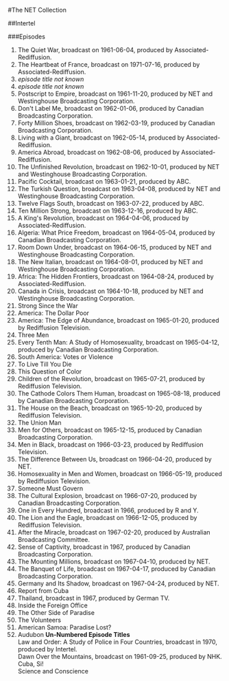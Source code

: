 #The NET Collection

##Intertel


###Episodes
1. The Quiet War, broadcast on 1961-06-04, produced by Associated-Rediffusion.
2. The Heartbeat of France, broadcast on 1971-07-16, produced by Associated-Rediffusion.
3. *episode title not known*
4. *episode title not known*
5. Postscript to Empire, broadcast on 1961-11-20, produced by NET and Westinghouse Broadcasting Corporation.
6. Don't Label Me, broadcast on 1962-01-06, produced by Canadian Broadcasting Corporation.
7. Forty Million Shoes, broadcast on 1962-03-19, produced by Canadian Broadcasting Corporation.
8. Living with a Giant, broadcast on 1962-05-14, produced by Associated-Rediffusion.
9. America Abroad, broadcast on 1962-08-06, produced by Associated-Rediffusion.
10. The Unfinished Revolution, broadcast on 1962-10-01, produced by NET and Westinghouse Broadcasting Corporation.
11. Pacific Cocktail, broadcast on 1963-01-21, produced by ABC.
12. The Turkish Question, broadcast on 1963-04-08, produced by NET and Westinghouse Broadcasting Corporation.
13. Twelve Flags South, broadcast on 1963-07-22, produced by ABC.
14. Ten Million Strong, broadcast on 1963-12-16, produced by ABC.
15. A King's Revolution, broadcast on 1964-04-06, produced by Associated-Rediffusion.
16. Algeria: What Price Freedom, broadcast on 1964-05-04, produced by Canadian Broadcasting Corporation.
17. Room Down Under, broadcast on 1964-06-15, produced by NET and Westinghouse Broadcasting Corporation.
18. The New Italian, broadcast on 1964-08-01, produced by NET and Westinghouse Broadcasting Corporation.
19. Africa: The Hidden Frontiers, broadcast on 1964-08-24, produced by Associated-Rediffusion.
20. Canada in Crisis, broadcast on 1964-10-18, produced by NET and Westinghouse Broadcasting Corporation.
21. Strong Since the War
22. America: The Dollar Poor
23. America: The Edge of Abundance, broadcast on 1965-01-20, produced by Rediffusion Television.
24. Three Men
25. Every Tenth Man: A Study of Homosexuality, broadcast on 1965-04-12, produced by Canadian Broadcasting Corporation.
26. South America: Votes or Violence
27. To Live Till You Die
28. This Question of Color
29. Children of the Revolution, broadcast on 1965-07-21, produced by Rediffusion Television.
30. The Cathode Colors Them Human, broadcast on 1965-08-18, produced by Canadian Broadcasting Corporation.
31. The House on the Beach, broadcast on 1965-10-20, produced by Rediffusion Television.
32. The Union Man
33. Men for Others, broadcast on 1965-12-15, produced by Canadian Broadcasting Corporation.
34. Men in Black, broadcast on 1966-03-23, produced by Rediffusion Television.
35. The Difference Between Us, broadcast on 1966-04-20, produced by NET.
36. Homosexuality in Men and Women, broadcast on 1966-05-19, produced by Rediffusion Television.
37. Someone Must Govern
38. The Cultural Explosion, broadcast on 1966-07-20, produced by Canadian Broadcasting Corporation.
39. One in Every Hundred, broadcast in 1966, produced by R and Y.
40. The Lion and the Eagle, broadcast on 1966-12-05, produced by Rediffusion Television.
41. After the Miracle, broadcast on 1967-02-20, produced by Australian Broadcasting Committee.
42. Sense of Captivity, broadcast in 1967, produced by Canadian Broadcasting Corporation.
43. The Mounting Millions, broadcast on 1967-04-10, produced by NET.
44. The Banquet of Life, broadcast on 1967-04-17, produced by Canadian Broadcasting Corporation.
45. Germany and Its Shadow, broadcast on 1967-04-24, produced by NET.
47. Report from Cuba
48. Thailand, broadcast in 1967, produced by German TV.
49. Inside the Foreign Office
50. The Other Side of Paradise
52. The Volunteers
54. American Samoa: Paradise Lost?
58. Audubon
**Un-Numbered Episode Titles**<br/>
Law and Order: A Study of Police in Four Countries, broadcast in 1970, produced by Intertel.<br/>
Dawn Over the Mountains, broadcast on 1961-09-25, produced by NHK.
Cuba, Si!<br/>
Science and Conscience<br/>
